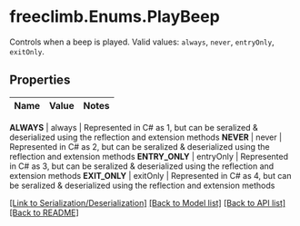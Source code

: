 # freeclimb.Enums.PlayBeep
Controls when a beep is played. Valid values: `always`, `never`, `entryOnly`, `exitOnly`.


## Properties

Name | Value | Notes
------------ | ------------- | -------------

**ALWAYS** | always | Represented in C# as 1, but can be seralized & deserialized using the reflection and extension methods
**NEVER** | never | Represented in C# as 2, but can be seralized & deserialized using the reflection and extension methods
**ENTRY_ONLY** | entryOnly | Represented in C# as 3, but can be seralized & deserialized using the reflection and extension methods
**EXIT_ONLY** | exitOnly | Represented in C# as 4, but can be seralized & deserialized using the reflection and extension methods



[[Link to Serialization/Deserialization]](../README.md#documentation-for-serialization-deserialization) [[Back to Model list]](../README.md#documentation-for-models) [[Back to API list]](../README.md#documentation-for-api-endpoints) [[Back to README]](../README.md)



